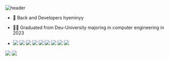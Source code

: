 ![header](https://capsule-render.vercel.app/api?type=soft&color=auto&height=150&section=header&text=welcome&animation=twinkling&%20capsule%20render&fontAlignY=50)

- 👋 Back and Developers hyeminyy
- 👩‍🎓 Graduated from Deu-University majoring in computer engineering in 2023

- 
  <img src="https://img.shields.io/badge/C-A8B9CC?style=flat-square&logo=C&logoColor=white"/></a>
  <img src="https://img.shields.io/badge/C++-00599C?style=flat-square&logo=C++&logoColor=white"/></a>
<img src="https://img.shields.io/badge/Python-3766AB?style=flat-square&logo=Python&logoColor=white"/></a>
  <img src="https://img.shields.io/badge/Javascript-F7DF1E?style=flat-square&logo=Javascript&logoColor=white"/></a>
<img src="https://img.shields.io/badge/HTML5-E34F26?style=flat-square&logo=HTML5&logoColor=white"/></a>
 <img src="https://img.shields.io/badge/React-572B6?style=flat-square&logo=React&logoColor=white"/></a>
  <img src="https://img.shields.io/badge/CSS3-61DAFB?style=flat-square&logo=CSS3&logoColor=white"/></a>
  <img src="https://img.shields.io/badge/Oracle-F80000?style=flat-square&logo=Oracle&logoColor=white"/></a>
   <img src="https://img.shields.io/badge/eclipseide-2C2255?style=flat-square&logo=eclipseide&logoColor=white"/></a>



<a href="https://github.com/hyeminyy"><img src="https://img.shields.io/badge/github-181717?style=flat-square&logo=Git&logoColor=white&link=https://github.com/hyeminyy"/></a>
<a href="[https://www.instagram.com/xhxmxhxm/hyeminyy"><img src="https://img.shields.io/badge/Instagram-E4405F?style=flat-square&logo=Git&logoColor=white&link=https://www.instagram.com/xhxmxhxm"/></a>

<!---
hyeminyy/hyeminyy is a ✨ special ✨ repository because its `README.md` (this file) appears on your GitHub profile.
You can click the Preview link to take a look at your changes.
--->
